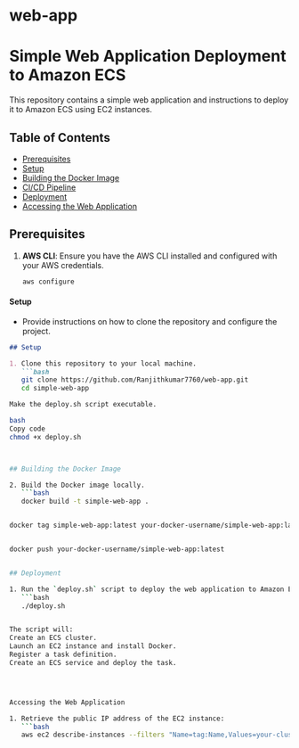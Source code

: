 # web-app

# Simple Web Application Deployment to Amazon ECS

This repository contains a simple web application and instructions to deploy it to Amazon ECS using EC2 instances.

## Table of Contents

- [Prerequisites](#prerequisites)
- [Setup](#setup)
- [Building the Docker Image](#building-the-docker-image)
- [CI/CD Pipeline](#cicd-pipeline)
- [Deployment](#deployment)
- [Accessing the Web Application](#accessing-the-web-application)
## Prerequisites

1. **AWS CLI**: Ensure you have the AWS CLI installed and configured with your AWS credentials.
   ```bash
   aws configure

####  **Setup**
   - Provide instructions on how to clone the repository and configure the project.

```markdown
## Setup

1. Clone this repository to your local machine.
   ```bash
   git clone https://github.com/Ranjithkumar7760/web-app.git
   cd simple-web-app

Make the deploy.sh script executable.

bash
Copy code
chmod +x deploy.sh



## Building the Docker Image

2. Build the Docker image locally.
   ```bash
   docker build -t simple-web-app .


docker tag simple-web-app:latest your-docker-username/simple-web-app:latest


docker push your-docker-username/simple-web-app:latest


## Deployment

1. Run the `deploy.sh` script to deploy the web application to Amazon ECS using EC2 instances.
   ```bash
   ./deploy.sh


The script will:
Create an ECS cluster.
Launch an EC2 instance and install Docker.
Register a task definition.
Create an ECS service and deploy the task.




Accessing the Web Application

1. Retrieve the public IP address of the EC2 instance:
   ```bash
   aws ec2 describe-instances --filters "Name=tag:Name,Values=your-cluster-name-EC2" --query "Reservations[0].Instances[0].PublicIpAddress" --output text


